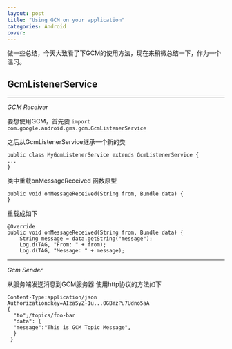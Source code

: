 ```yaml
---
layout: post
title: "Using GCM on your application"
categories: Android
cover:
---
```

做一些总结，今天大致看了下GCM的使用方法，现在来稍微总结一下，作为一个温习。

## **GcmListenerService**
---
*GCM Receiver*

要想使用GCM，首先要
`import com.google.android.gms.gcm.GcmListenerService`

之后从GcmListenerService继承一个新的类

    public class MyGcmListenerService extends GcmListenerService {
    ...
    }
    
  类中重载onMessageReceived
  函数原型
  

    public void onMessageReceived(String from, Bundle data) {
    }
重载成如下

    @Override
    public void onMessageReceived(String from, Bundle data) {
        String message = data.getString("message");
        Log.d(TAG, "From: " + from);
        Log.d(TAG, "Message: " + message);

___
*Gcm Sender*

从服务端发送消息到GCM服务器
使用http协议的方法如下

    Content-Type:application/json
    Authorization:key=AIzaSyZ-1u...0GBYzPu7Udno5aA
    {
      "to";/topics/foo-bar
      "data": {
      "message":"This is GCM Topic Message",
      }
     }
      

  



